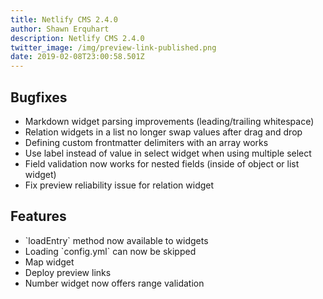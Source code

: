```yaml
---
title: Netlify CMS 2.4.0
author: Shawn Erquhart
description: Netlify CMS 2.4.0
twitter_image: /img/preview-link-published.png
date: 2019-02-08T23:00:58.501Z
---
```

## Bugfixes

* Markdown widget parsing improvements (leading/trailing whitespace)
* Relation widgets in a list no longer swap values after drag and drop
* Defining custom frontmatter delimiters with an array works
* Use label instead of value in select widget when using multiple select
* Field validation now works for nested fields (inside of object or list widget)
* Fix preview reliability issue for relation widget

## Features

* \`loadEntry\` method now available to widgets
* Loading \`config.yml\` can now be skipped
* Map widget
* Deploy preview links
* Number widget now offers range validation
